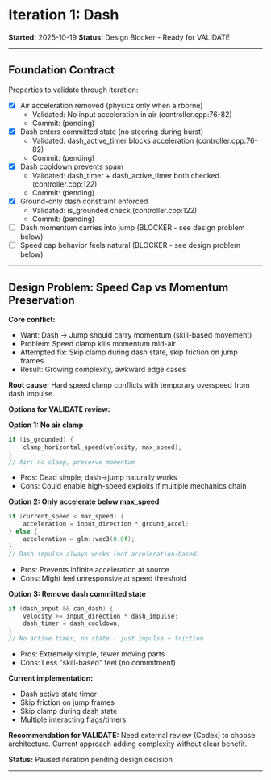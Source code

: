 # Iteration 1: Dash

**Started:** 2025-10-19
**Status:** Design Blocker - Ready for VALIDATE

---

<!-- BEGIN: ITERATE/CONTRACT -->
## Foundation Contract

Properties to validate through iteration:

- [x] Air acceleration removed (physics only when airborne)
  - Validated: No input acceleration in air (controller.cpp:76-82)
  - Commit: (pending)
- [x] Dash enters committed state (no steering during burst)
  - Validated: dash_active_timer blocks acceleration (controller.cpp:76-82)
  - Commit: (pending)
- [x] Dash cooldown prevents spam
  - Validated: dash_timer + dash_active_timer both checked (controller.cpp:122)
  - Commit: (pending)
- [x] Ground-only dash constraint enforced
  - Validated: is_grounded check (controller.cpp:122)
  - Commit: (pending)
- [ ] Dash momentum carries into jump (BLOCKER - see design problem below)
- [ ] Speed cap behavior feels natural (BLOCKER - see design problem below)
<!-- END: ITERATE/CONTRACT -->

---

<!-- BEGIN: ITERATE/DESIGN_PROBLEM -->
## Design Problem: Speed Cap vs Momentum Preservation

**Core conflict:**
- Want: Dash → Jump should carry momentum (skill-based movement)
- Problem: Speed clamp kills momentum mid-air
- Attempted fix: Skip clamp during dash state, skip friction on jump frames
- Result: Growing complexity, awkward edge cases

**Root cause:**
Hard speed clamp conflicts with temporary overspeed from dash impulse.

**Options for VALIDATE review:**

**Option 1: No air clamp**
```cpp
if (is_grounded) {
    clamp_horizontal_speed(velocity, max_speed);
}
// Air: no clamp, preserve momentum
```
- Pros: Dead simple, dash→jump naturally works
- Cons: Could enable high-speed exploits if multiple mechanics chain

**Option 2: Only accelerate below max_speed**
```cpp
if (current_speed < max_speed) {
    acceleration = input_direction * ground_accel;
} else {
    acceleration = glm::vec3(0.0f);
}
// Dash impulse always works (not acceleration-based)
```
- Pros: Prevents infinite acceleration at source
- Cons: Might feel unresponsive at speed threshold

**Option 3: Remove dash committed state**
```cpp
if (dash_input && can_dash) {
    velocity += input_direction * dash_impulse;
    dash_timer = dash_cooldown;
}
// No active timer, no state - just impulse + friction
```
- Pros: Extremely simple, fewer moving parts
- Cons: Less "skill-based" feel (no commitment)

**Current implementation:**
- Dash active state timer
- Skip friction on jump frames
- Skip clamp during dash state
- Multiple interacting flags/timers

**Recommendation for VALIDATE:**
Need external review (Codex) to choose architecture. Current approach adding complexity without clear benefit.

**Status:** Paused iteration pending design decision
<!-- END: ITERATE/DESIGN_PROBLEM -->

---
